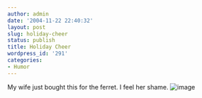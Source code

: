 ```yaml
---
author: admin
date: '2004-11-22 22:40:32'
layout: post
slug: holiday-cheer
status: publish
title: Holiday Cheer
wordpress_id: '291'
categories:
- Humor
---
```


My wife just bought this for the ferret. I feel her shame.
![image](http://img.photobucket.com/albums/v115/rerlin/elf.jpg)
